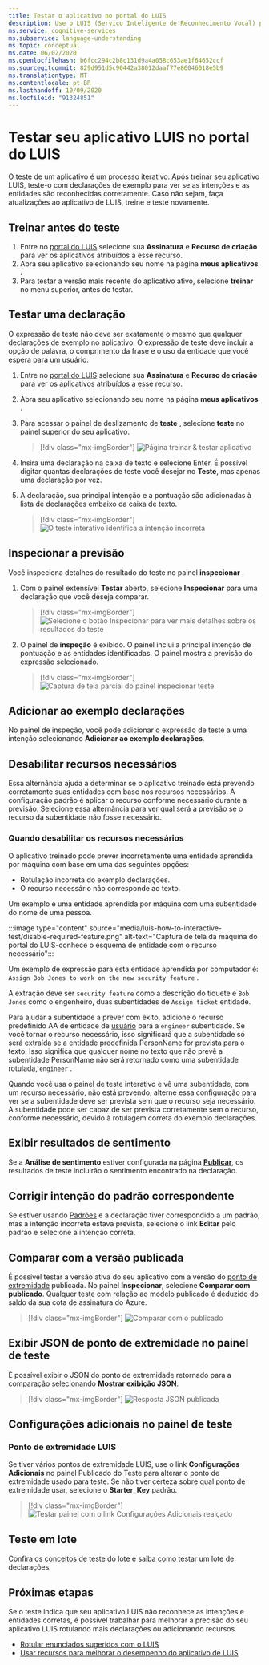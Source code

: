 ```yaml
---
title: Testar o aplicativo no portal do LUIS
description: Use o LUIS (Serviço Inteligente de Reconhecimento Vocal) para trabalhar continuamente em seu aplicativo para refiná-lo e melhorar seu reconhecimento vocal.
ms.service: cognitive-services
ms.subservice: language-understanding
ms.topic: conceptual
ms.date: 06/02/2020
ms.openlocfilehash: b6fcc294c2b8c131d9a4a058c653ae1f64652ccf
ms.sourcegitcommit: 829d951d5c90442a38012daaf77e86046018e5b9
ms.translationtype: MT
ms.contentlocale: pt-BR
ms.lasthandoff: 10/09/2020
ms.locfileid: "91324851"
---
```

# <a name="test-your-luis-app-in-the-luis-portal"></a>Testar seu aplicativo LUIS no portal do LUIS

[O teste](luis-concept-test.md) de um aplicativo é um processo iterativo. Após treinar seu aplicativo LUIS, teste-o com declarações de exemplo para ver se as intenções e as entidades são reconhecidas corretamente. Caso não sejam, faça atualizações ao aplicativo de LUIS, treine e teste novamente.

<!-- anchors for H2 name changes -->
<a name="train-your-app"></a>
<a name="test-your-app"></a>
<a name="access-the-test-page"></a>
<a name="luis-interactive-testing"></a>

## <a name="train-before-testing"></a>Treinar antes do teste

1. Entre no [portal do LUIS](https://www.luis.ai) selecione sua **Assinatura** e **Recurso de criação** para ver os aplicativos atribuídos a esse recurso.
1. Abra seu aplicativo selecionando seu nome na página **meus aplicativos** .
1. Para testar a versão mais recente do aplicativo ativo, selecione **treinar** no menu superior, antes de testar.

## <a name="test-an-utterance"></a>Testar uma declaração

O expressão de teste não deve ser exatamente o mesmo que qualquer declarações de exemplo no aplicativo. O expressão de teste deve incluir a opção de palavra, o comprimento da frase e o uso da entidade que você espera para um usuário.

1. Entre no [portal do LUIS](https://www.luis.ai) selecione sua **Assinatura** e **Recurso de criação** para ver os aplicativos atribuídos a esse recurso.
1. Abra seu aplicativo selecionando seu nome na página **meus aplicativos** .

1. Para acessar o painel de deslizamento de **teste** , selecione **teste** no painel superior do seu aplicativo.

    > [!div class="mx-imgBorder"]
    > ![Página treinar & testar aplicativo](./media/luis-how-to-interactive-test/test.png)

1. Insira uma declaração na caixa de texto e selecione Enter. É possível digitar quantas declarações de teste você desejar no **Teste**, mas apenas uma declaração por vez.

1. A declaração, sua principal intenção e a pontuação são adicionadas à lista de declarações embaixo da caixa de texto.

    > [!div class="mx-imgBorder"]
    > ![O teste interativo identifica a intenção incorreta](./media/luis-how-to-interactive-test/test-weather-1.png)

## <a name="inspect-the-prediction"></a>Inspecionar a previsão

Você inspeciona detalhes do resultado do teste no painel **inspecionar** .

1. Com o painel extensível **Testar** aberto, selecione **Inspecionar** para uma declaração que você deseja comparar.

    > [!div class="mx-imgBorder"]
    > ![Selecione o botão Inspecionar para ver mais detalhes sobre os resultados do teste](./media/luis-how-to-interactive-test/inspect.png)

1. O painel de **inspeção** é exibido. O painel inclui a principal intenção de pontuação e as entidades identificadas. O painel mostra a previsão do expressão selecionado.

    > [!div class="mx-imgBorder"]
    > ![Captura de tela parcial do painel inspecionar teste](./media/luis-how-to-interactive-test/inspect-panel.png)

## <a name="add-to-example-utterances"></a>Adicionar ao exemplo declarações

No painel de inspeção, você pode adicionar o expressão de teste a uma intenção selecionando **Adicionar ao exemplo declarações**.

## <a name="disable-required-features"></a>Desabilitar recursos necessários

Essa alternância ajuda a determinar se o aplicativo treinado está prevendo corretamente suas entidades com base nos recursos necessários. A configuração padrão é aplicar o recurso conforme necessário durante a previsão. Selecione essa alternância para ver qual será a previsão se o recurso da subentidade não fosse necessário.

### <a name="when-to-disable-required-features"></a>Quando desabilitar os recursos necessários

O aplicativo treinado pode prever incorretamente uma entidade aprendida por máquina com base em uma das seguintes opções:
* Rotulação incorreta do exemplo declarações.
* O recurso necessário não corresponde ao texto.

Um exemplo é uma entidade aprendida por máquina com uma subentidade do nome de uma pessoa.

:::image type="content" source="media/luis-how-to-interactive-test/disable-required-feature.png" alt-text="Captura de tela da máquina do portal do LUIS-conhece o esquema de entidade com o recurso necessário":::

Um exemplo de expressão para esta entidade aprendida por computador é: `Assign Bob Jones to work on the new security feature` .

A extração deve ser `security feature` como a descrição do tíquete e `Bob Jones` como o engenheiro, duas subentidades de `Assign ticket` entidade.

Para ajudar a subentidade a prever com êxito, adicione o recurso predefinido AA de entidade de [usuário](luis-reference-prebuilt-person.md) para a `engineer` subentidade. Se você tornar o recurso necessário, isso significará que a subentidade só será extraída se a entidade predefinida PersonName for prevista para o texto. Isso significa que qualquer nome no texto que não prevê a subentidade PersonName não será retornado como uma subentidade rotulada, `engineer` .

Quando você usa o painel de teste interativo e vê uma subentidade, com um recurso necessário, não está prevendo, alterne essa configuração para ver se a subentidade deve ser prevista sem que o recurso seja necessário. A subentidade pode ser capaz de ser prevista corretamente sem o recurso, conforme necessário, devido à rotulagem correta do exemplo declarações.

## <a name="view-sentiment-results"></a>Exibir resultados de sentimento

Se a **Análise de sentimento** estiver configurada na página **[Publicar](luis-how-to-publish-app.md#enable-sentiment-analysis)**, os resultados de teste incluirão o sentimento encontrado na declaração.

## <a name="correct-matched-patterns-intent"></a>Corrigir intenção do padrão correspondente

Se estiver usando [Padrões](luis-concept-patterns.md) e a declaração tiver correspondido a um padrão, mas a intenção incorreta estava prevista, selecione o link **Editar** pelo padrão e selecione a intenção correta.

## <a name="compare-with-published-version"></a>Comparar com a versão publicada

É possível testar a versão ativa do seu aplicativo com a versão do [ponto de extremidade](luis-glossary.md#endpoint) publicada. No painel **Inspecionar**, selecione **Comparar com publicado**. Qualquer teste com relação ao modelo publicado é deduzido do saldo da sua cota de assinatura do Azure.

> [!div class="mx-imgBorder"]
> ![Comparar com o publicado](./media/luis-how-to-interactive-test/inspect-panel-compare.png)

## <a name="view-endpoint-json-in-test-panel"></a>Exibir JSON de ponto de extremidade no painel de teste
É possível exibir o JSON do ponto de extremidade retornado para a comparação selecionando **Mostrar exibição JSON**.

> [!div class="mx-imgBorder"]
> ![Resposta JSON publicada](./media/luis-how-to-interactive-test/inspect-panel-compare-json.png)

## <a name="additional-settings-in-test-panel"></a>Configurações adicionais no painel de teste

### <a name="luis-endpoint"></a>Ponto de extremidade LUIS

Se tiver vários pontos de extremidade LUIS, use o link **Configurações Adicionais** no painel Publicado do Teste para alterar o ponto de extremidade usado para teste. Se não tiver certeza sobre qual ponto de extremidade usar, selecione o **Starter_Key** padrão.

> [!div class="mx-imgBorder"]
> ![Testar painel com o link Configurações Adicionais realçado](media/luis-how-to-interactive-test/additional-settings-v3-settings.png)


## <a name="batch-testing"></a>Teste em lote
Confira os [conceitos](luis-concept-batch-test.md) de teste do lote e saiba [como](luis-how-to-batch-test.md) testar um lote de declarações.

## <a name="next-steps"></a>Próximas etapas

Se o teste indica que seu aplicativo LUIS não reconhece as intenções e entidades corretas, é possível trabalhar para melhorar a precisão do seu aplicativo LUIS rotulando mais declarações ou adicionando recursos.

* [Rotular enunciados sugeridos com o LUIS](luis-how-to-review-endpoint-utterances.md)
* [Usar recursos para melhorar o desempenho do aplicativo de LUIS](luis-how-to-add-features.md)
